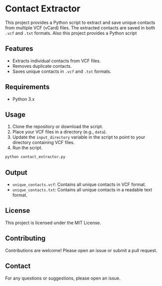 # Contact Extractor

This project provides a Python script to extract and save unique contacts from multiple VCF (vCard) files. The extracted contacts are saved in both `.vcf` and `.txt` formats.
Also this project provides a Python script 


## Features

- Extracts individual contacts from VCF files.
- Removes duplicate contacts.
- Saves unique contacts in `.vcf` and `.txt` formats.

## Requirements

- Python 3.x

## Usage

1. Clone the repository or download the script.
2. Place your VCF files in a directory (e.g., `data`).
3. Update the `input_directory` variable in the script to point to your directory containing VCF files.
4. Run the script.

```bash
python contact_extractor.py
```

## Output

- `unique_contacts.vcf`: Contains all unique contacts in VCF format.
- `unique_contacts.txt`: Contains all unique contacts in a readable text format.

## License

This project is licensed under the MIT License.

## Contributing

Contributions are welcome! Please open an issue or submit a pull request.

## Contact

For any questions or suggestions, please open an issue.
